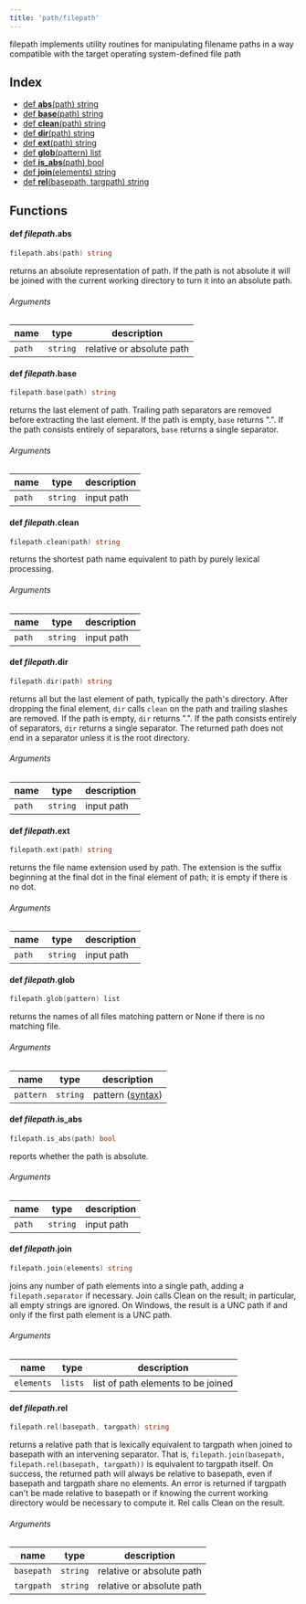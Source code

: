 ```yaml
---
title: 'path/filepath'
---
```


filepath implements utility routines for manipulating filename paths in a way compatible with the target operating system-defined file path

## Index


* [def <b>abs</b>(path) string](#def-ifilepathibabsb)
* [def <b>base</b>(path) string](#def-ifilepathibbaseb)
* [def <b>clean</b>(path) string](#def-ifilepathibcleanb)
* [def <b>dir</b>(path) string](#def-ifilepathibdirb)
* [def <b>ext</b>(path) string](#def-ifilepathibextb)
* [def <b>glob</b>(pattern) list](#def-ifilepathibglobb)
* [def <b>is_abs</b>(path) bool](#def-ifilepathibis_absb)
* [def <b>join</b>(elements) string](#def-ifilepathibjoinb)
* [def <b>rel</b>(basepath, targpath) string](#def-ifilepathibrelb)


## Functions


#### def <i>filepath</i>.<b>abs</b>
```go
filepath.abs(path) string
```
returns an absolute representation of path. If the path is not absolute it will be joined with the current working directory to turn it into an absolute path.

###### Arguments

| name | type | description |
|------|------|-------------|
| `path` | `string` | relative or absolute path |



#### def <i>filepath</i>.<b>base</b>
```go
filepath.base(path) string
```
returns the last element of path. Trailing path separators are removed before extracting the last element. If the path is empty, `base` returns ".". If the path consists entirely of separators, `base` returns a single separator.

###### Arguments

| name | type | description |
|------|------|-------------|
| `path` | `string` | input path |



#### def <i>filepath</i>.<b>clean</b>
```go
filepath.clean(path) string
```
returns the shortest path name equivalent to path by purely lexical processing.

###### Arguments

| name | type | description |
|------|------|-------------|
| `path` | `string` | input path |



#### def <i>filepath</i>.<b>dir</b>
```go
filepath.dir(path) string
```
returns all but the last element of path, typically the path's directory. After dropping the final element, `dir` calls `clean` on the path and trailing slashes are removed. If the path is empty, `dir` returns ".". If the path consists entirely of separators, `dir` returns a single separator. The returned path does not end in a separator unless it is the root directory.

###### Arguments

| name | type | description |
|------|------|-------------|
| `path` | `string` | input path |



#### def <i>filepath</i>.<b>ext</b>
```go
filepath.ext(path) string
```
returns the file name extension used by path. The extension is the suffix beginning at the final dot in the final element of path; it is empty if there is no dot.

###### Arguments

| name | type | description |
|------|------|-------------|
| `path` | `string` | input path |



#### def <i>filepath</i>.<b>glob</b>
```go
filepath.glob(pattern) list
```
returns the names of all files matching pattern or None if there is no matching file.

###### Arguments

| name | type | description |
|------|------|-------------|
| `pattern` | `string` | pattern ([syntax](https://golang.org/pkg/path/filepath/#Match)) |



#### def <i>filepath</i>.<b>is_abs</b>
```go
filepath.is_abs(path) bool
```
reports whether the path is absolute.

###### Arguments

| name | type | description |
|------|------|-------------|
| `path` | `string` | input path |



#### def <i>filepath</i>.<b>join</b>
```go
filepath.join(elements) string
```
joins any number of path elements into a single path, adding a `filepath.separator` if necessary. Join calls Clean on the result; in particular, all empty strings are ignored. On Windows, the result is a UNC path if and only if the first path element is a UNC path.

###### Arguments

| name | type | description |
|------|------|-------------|
| `elements` | `lists` | list of path elements to be joined |



#### def <i>filepath</i>.<b>rel</b>
```go
filepath.rel(basepath, targpath) string
```
returns a relative path that is lexically equivalent to targpath when joined to basepath with an intervening separator. That is, `filepath.join(basepath, filepath.rel(basepath, targpath))` is equivalent to targpath itself. On success, the returned path will always be relative to basepath, even if basepath and targpath share no elements. An error is returned if targpath can't be made relative to basepath or if knowing the current working directory would be necessary to compute it. Rel calls Clean on the result.

###### Arguments

| name | type | description |
|------|------|-------------|
| `basepath` | `string` | relative or absolute path |
| `targpath` | `string` | relative or absolute path |



